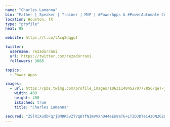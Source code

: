 ```yaml
---
name: "Charles Lamanna"
bio: "Father | Speaker | Trainer | MVP | #PowerApps & #PowerAutomate Community Super User | YouTuber Right-pointing triangle http://youtube.com/c/rezadorrani | Learn - Share - Clockwise rightwards and leftwards open circle arrows"
location: Houston, TX
type: "profile"
heat: 98

website: https://t.co/tAcqSdqguf

twitter:
  username: rezadorrani
  url: https://twitter.com/rezadorrani
  followers: 3668

topics:
  - Power Apps

images:
  - url: https://pbs.twimg.com/profile_images/1063114045270777856/qeT-jpWr_400x400.jpg
    width: 400
    height: 400
    isCached: true
    title: "Charles Lamanna"

secured: "Z5lRiXudbFq/jBMRK5vZTVqBTfNImVVXnO44eEn9aTG+LTZOJDTei4zON2GZUSi2wIc48lAL10lgPOPhEFSiCqxaOVDxgyjp24GhjwzoJwDqtBJcwVKkFPuJaCocscWCZOliaDZa4hrsJJmXIh1JVGLMinDcV9Gn2sAK9A3Ah05PsvyELp8iAAxoT4bj2tGoHLgpW2ogIWjs14jQWol95KikdoBg6amPx/o/SAzCEbELB3zwmxlfbPGDXvpytWcs9/EVm9/52N1upklpFAB5Wf1BNkZQpifVZzT3HP9v4jJ/zswCd2ai63ohizHC52zwnjIdFcz+W6PCn7g2SEKp1yZTI2b1WXWkvr/p3QWG0kKYujQLsURbIeNxQD/E8OTsVg4zA3sVNQlT4p9WNmRepgN+vTofzuo85JGinwG/VHk=;YkaZtVBJ1klXYFOW5yOauQ=="
---
```


